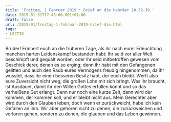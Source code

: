 ```yaml
---
title: 'Freitag, 1 Februar 2019 : Brief an die Hebräer 10,32-39.'
date: 2019-01-31T17:45:00.001+01:00
draft: false
url: /2019/01/freitag-1-februar-2019-brief-die.html
tags: 
- LECTIO
---
```


Brüder! Erinnert euch an die früheren Tage, als ihr nach eurer Erleuchtung manchen harten Leidenskampf bestanden habt: Ihr seid vor aller Welt beschimpft und gequält worden, oder ihr seid mitbetroffen gewesen vom Geschick derer, denen es so erging; denn ihr habt mit den Gefangenen gelitten und auch den Raub eures Vermögens freudig hingenommen, da ihr wusstet, dass ihr einen besseren Besitz habt, der euch bleibt. Werft also eure Zuversicht nicht weg, die großen Lohn mit sich bringt. Was ihr braucht, ist Ausdauer, damit ihr den Willen Gottes erfüllen könnt und so das verheißene Gut erlangt. Denn nur noch eine kurze Zeit, dann wird der kommen, der kommen soll, und er bleibt nicht aus. Mein Gerechter aber wird durch den Glauben leben; doch wenn er zurückweicht, habe ich kein Gefallen an ihm. Wir aber gehören nicht zu denen, die zurückweichen und verloren gehen, sondern zu denen, die glauben und das Leben gewinnen.